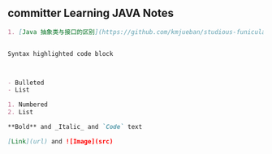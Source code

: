 ## committer Learning JAVA Notes

```markdown
1. [Java 抽象类与接口的区别](https://github.com/kmjueban/studious-funicular/edit/master/abstract.md)


Syntax highlighted code block



- Bulleted
- List

1. Numbered
2. List

**Bold** and _Italic_ and `Code` text

[Link](url) and ![Image](src)
```



